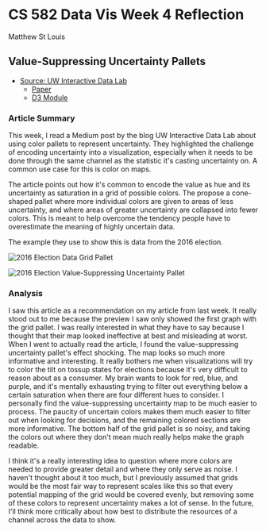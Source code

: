 # CS 582 Data Vis Week 4 Reflection
Matthew St Louis

## Value-Suppressing Uncertainty Pallets
- [Source: UW Interactive Data Lab](https://medium.com/@uwdata/value-suppressing-uncertainty-palettes-426130122ce9)
  - [Paper](https://idl.cs.washington.edu/files/2018-UncertaintyPalettes-CHI.pdf)
  - [D3 Module](https://github.com/uwdata/vsup)

### Article Summary
This week, I read a Medium post by the blog UW Interactive Data Lab about using color pallets to represent uncertainty. They highlighted the challenge of encoding uncertainty into a visualization, especially when it needs to be done through the same channel as the statistic it's casting uncertainty on. A common use case for this is color on maps.

The article points out how it's common to encode the value as hue and its uncertainty as saturation in a grid of possible colors. The propose a cone-shaped pallet where more individual colors are given to areas of less uncertainty, and where areas of greater uncertainty are collapsed into fewer colors. This is meant to help overcome the tendency people have to overestimate the meaning of highly uncertain data.

The example they use to show this is data from the 2016 election.

![2016 Election Data Grid Pallet](https://miro.medium.com/max/914/0*jvcakoWkEDAiaScZ)

![2016 Election Value-Suppressing Uncertainty Pallet](https://miro.medium.com/max/887/0*kfu-tYcycdUcSHli)

### Analysis

I saw this article as a recommendation on my article from last week. It really stood out to me because the preview I saw only showed the first graph with the grid pallet. I was really interested in what they have to say because I thought that their map looked ineffective at best and misleading at worst. When I went to actually read the article, I found the value-suppressing uncertainty pallet's effect shocking. The map looks so much more informative and interesting. It really bothers me when visualizations will try to color the tilt on tossup states for elections because it's very difficult to reason about as a consumer. My brain wants to look for red, blue, and purple, and it's mentally exhausting trying to filter out everything below a certain saturation when there are four different hues to consider. I personally find the value-suppressing uncertainty map to be much easier to process. The paucity of uncertain colors makes them much easier to filter out when looking for decisions, and the remaining colored sections are more informative. The bottom half of the grid pallet is so noisy, and taking the colors out where they don't mean much really helps make the graph readable.

I think it's a really interesting idea to question where more colors are needed to provide greater detail and where they only serve as noise. I haven't thought about it too much, but I previously assumed that grids would be the most fair way to represent scales like this so that every potential mapping of the grid would be covered evenly, but removing some of these colors to represent uncertainty makes a lot of sense. In the future, I'll think more critically about how best to distribute the resources of a channel across the data to show.